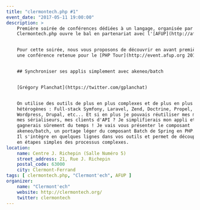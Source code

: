 ```yaml
---
title: "clermontech.php #1"
event_date: "2017-05-11 19:00:00"
description: >
    Première soirée de conférences dédiées à un langage, organisée par Clermont'ech.
    Clermontech.php ouvre le bal en partenariat avec l'[AFUP](http://afup.org).


    Pour cette soirée, nous vous proposons de découvrir en avant première
    une conférence retenue pour le [PHP Tour](http://event.afup.org 2017) à Nantes.


    ## Synchroniser ses applis simplement avec akeneo/batch


    [Grégory Planchat](https://twitter.com/gplanchat)


    On utilise des outils de plus en plus complexes et de plus en plus
    hétérogènes : Full-stack Symfony, Laravel, Zend, Doctrine, Propel, Magento,
    Wordpress, Drupal, etc... Et si en plus je pouvais réutiliser mes modèles,
    mes sérialiseurs, mes clients d'API ? Je simplifierais mon appli et je
    gagnerais sûrement du temps ! Je vais vous présenter le composant
    akeneo/batch, un portage léger du composant Batch de Spring en PHP.
    Il s'intègre en quelques lignes dans vos outils et permet de découper
    en étapes simples des processus complexes.
location:
    name: Centre J. Richepin (Salle Numéro 5)
    street_address: 21, Rue J. Richepin
    postal_code: 63000
    city: Clermont-Ferrand
tags: [ clermontech.php, "Clermont'ech", AFUP ]
organizer:
    name: "Clermont'ech"
    website: http://clermontech.org/
    twitter: clermontech
---
```

